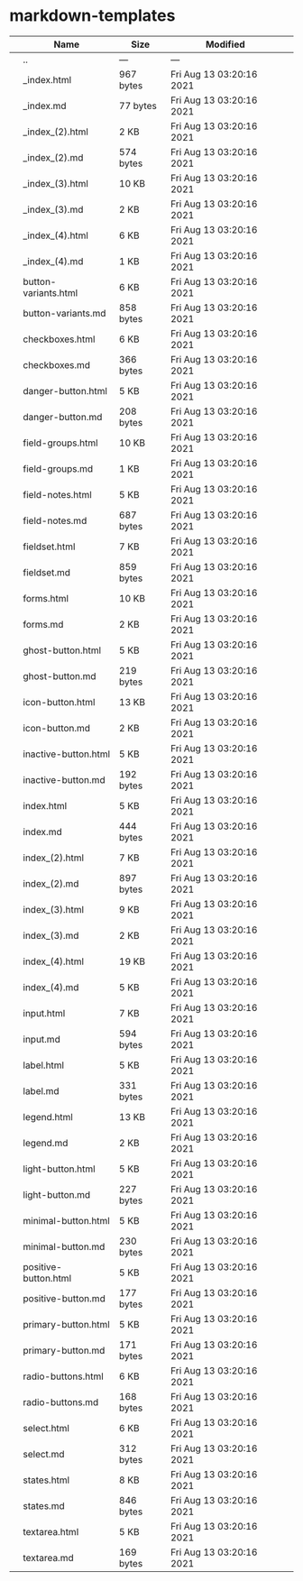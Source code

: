 markdown-templates
==================

<table><thead><tr class="header"><th></th><th>Name</th><th>Size</th><th>Modified</th><th></th></tr></thead><tbody><tr class="odd"><td></td><td><span class="goup">..</span></td><td>—</td><td>—</td><td></td></tr><tr class="even"><td></td><td><span class="name">_index.html</span></td><td>967 bytes</td><td>Fri Aug 13 03:20:16 2021</td><td></td></tr><tr class="odd"><td></td><td><span class="name">_index.md</span></td><td>77 bytes</td><td>Fri Aug 13 03:20:16 2021</td><td></td></tr><tr class="even"><td></td><td><span class="name">_index_(2).html</span></td><td>2 KB</td><td>Fri Aug 13 03:20:16 2021</td><td></td></tr><tr class="odd"><td></td><td><span class="name">_index_(2).md</span></td><td>574 bytes</td><td>Fri Aug 13 03:20:16 2021</td><td></td></tr><tr class="even"><td></td><td><span class="name">_index_(3).html</span></td><td>10 KB</td><td>Fri Aug 13 03:20:16 2021</td><td></td></tr><tr class="odd"><td></td><td><span class="name">_index_(3).md</span></td><td>2 KB</td><td>Fri Aug 13 03:20:16 2021</td><td></td></tr><tr class="even"><td></td><td><span class="name">_index_(4).html</span></td><td>6 KB</td><td>Fri Aug 13 03:20:16 2021</td><td></td></tr><tr class="odd"><td></td><td><span class="name">_index_(4).md</span></td><td>1 KB</td><td>Fri Aug 13 03:20:16 2021</td><td></td></tr><tr class="even"><td></td><td><span class="name">button-variants.html</span></td><td>6 KB</td><td>Fri Aug 13 03:20:16 2021</td><td></td></tr><tr class="odd"><td></td><td><span class="name">button-variants.md</span></td><td>858 bytes</td><td>Fri Aug 13 03:20:16 2021</td><td></td></tr><tr class="even"><td></td><td><span class="name">checkboxes.html</span></td><td>6 KB</td><td>Fri Aug 13 03:20:16 2021</td><td></td></tr><tr class="odd"><td></td><td><span class="name">checkboxes.md</span></td><td>366 bytes</td><td>Fri Aug 13 03:20:16 2021</td><td></td></tr><tr class="even"><td></td><td><span class="name">danger-button.html</span></td><td>5 KB</td><td>Fri Aug 13 03:20:16 2021</td><td></td></tr><tr class="odd"><td></td><td><span class="name">danger-button.md</span></td><td>208 bytes</td><td>Fri Aug 13 03:20:16 2021</td><td></td></tr><tr class="even"><td></td><td><span class="name">field-groups.html</span></td><td>10 KB</td><td>Fri Aug 13 03:20:16 2021</td><td></td></tr><tr class="odd"><td></td><td><span class="name">field-groups.md</span></td><td>1 KB</td><td>Fri Aug 13 03:20:16 2021</td><td></td></tr><tr class="even"><td></td><td><span class="name">field-notes.html</span></td><td>5 KB</td><td>Fri Aug 13 03:20:16 2021</td><td></td></tr><tr class="odd"><td></td><td><span class="name">field-notes.md</span></td><td>687 bytes</td><td>Fri Aug 13 03:20:16 2021</td><td></td></tr><tr class="even"><td></td><td><span class="name">fieldset.html</span></td><td>7 KB</td><td>Fri Aug 13 03:20:16 2021</td><td></td></tr><tr class="odd"><td></td><td><span class="name">fieldset.md</span></td><td>859 bytes</td><td>Fri Aug 13 03:20:16 2021</td><td></td></tr><tr class="even"><td></td><td><span class="name">forms.html</span></td><td>10 KB</td><td>Fri Aug 13 03:20:16 2021</td><td></td></tr><tr class="odd"><td></td><td><span class="name">forms.md</span></td><td>2 KB</td><td>Fri Aug 13 03:20:16 2021</td><td></td></tr><tr class="even"><td></td><td><span class="name">ghost-button.html</span></td><td>5 KB</td><td>Fri Aug 13 03:20:16 2021</td><td></td></tr><tr class="odd"><td></td><td><span class="name">ghost-button.md</span></td><td>219 bytes</td><td>Fri Aug 13 03:20:16 2021</td><td></td></tr><tr class="even"><td></td><td><span class="name">icon-button.html</span></td><td>13 KB</td><td>Fri Aug 13 03:20:16 2021</td><td></td></tr><tr class="odd"><td></td><td><span class="name">icon-button.md</span></td><td>2 KB</td><td>Fri Aug 13 03:20:16 2021</td><td></td></tr><tr class="even"><td></td><td><span class="name">inactive-button.html</span></td><td>5 KB</td><td>Fri Aug 13 03:20:16 2021</td><td></td></tr><tr class="odd"><td></td><td><span class="name">inactive-button.md</span></td><td>192 bytes</td><td>Fri Aug 13 03:20:16 2021</td><td></td></tr><tr class="even"><td></td><td><span class="name">index.html</span></td><td>5 KB</td><td>Fri Aug 13 03:20:16 2021</td><td></td></tr><tr class="odd"><td></td><td><span class="name">index.md</span></td><td>444 bytes</td><td>Fri Aug 13 03:20:16 2021</td><td></td></tr><tr class="even"><td></td><td><span class="name">index_(2).html</span></td><td>7 KB</td><td>Fri Aug 13 03:20:16 2021</td><td></td></tr><tr class="odd"><td></td><td><span class="name">index_(2).md</span></td><td>897 bytes</td><td>Fri Aug 13 03:20:16 2021</td><td></td></tr><tr class="even"><td></td><td><span class="name">index_(3).html</span></td><td>9 KB</td><td>Fri Aug 13 03:20:16 2021</td><td></td></tr><tr class="odd"><td></td><td><span class="name">index_(3).md</span></td><td>2 KB</td><td>Fri Aug 13 03:20:16 2021</td><td></td></tr><tr class="even"><td></td><td><span class="name">index_(4).html</span></td><td>19 KB</td><td>Fri Aug 13 03:20:16 2021</td><td></td></tr><tr class="odd"><td></td><td><span class="name">index_(4).md</span></td><td>5 KB</td><td>Fri Aug 13 03:20:16 2021</td><td></td></tr><tr class="even"><td></td><td><span class="name">input.html</span></td><td>7 KB</td><td>Fri Aug 13 03:20:16 2021</td><td></td></tr><tr class="odd"><td></td><td><span class="name">input.md</span></td><td>594 bytes</td><td>Fri Aug 13 03:20:16 2021</td><td></td></tr><tr class="even"><td></td><td><span class="name">label.html</span></td><td>5 KB</td><td>Fri Aug 13 03:20:16 2021</td><td></td></tr><tr class="odd"><td></td><td><span class="name">label.md</span></td><td>331 bytes</td><td>Fri Aug 13 03:20:16 2021</td><td></td></tr><tr class="even"><td></td><td><span class="name">legend.html</span></td><td>13 KB</td><td>Fri Aug 13 03:20:16 2021</td><td></td></tr><tr class="odd"><td></td><td><span class="name">legend.md</span></td><td>2 KB</td><td>Fri Aug 13 03:20:16 2021</td><td></td></tr><tr class="even"><td></td><td><span class="name">light-button.html</span></td><td>5 KB</td><td>Fri Aug 13 03:20:16 2021</td><td></td></tr><tr class="odd"><td></td><td><span class="name">light-button.md</span></td><td>227 bytes</td><td>Fri Aug 13 03:20:16 2021</td><td></td></tr><tr class="even"><td></td><td><span class="name">minimal-button.html</span></td><td>5 KB</td><td>Fri Aug 13 03:20:16 2021</td><td></td></tr><tr class="odd"><td></td><td><span class="name">minimal-button.md</span></td><td>230 bytes</td><td>Fri Aug 13 03:20:16 2021</td><td></td></tr><tr class="even"><td></td><td><span class="name">positive-button.html</span></td><td>5 KB</td><td>Fri Aug 13 03:20:16 2021</td><td></td></tr><tr class="odd"><td></td><td><span class="name">positive-button.md</span></td><td>177 bytes</td><td>Fri Aug 13 03:20:16 2021</td><td></td></tr><tr class="even"><td></td><td><span class="name">primary-button.html</span></td><td>5 KB</td><td>Fri Aug 13 03:20:16 2021</td><td></td></tr><tr class="odd"><td></td><td><span class="name">primary-button.md</span></td><td>171 bytes</td><td>Fri Aug 13 03:20:16 2021</td><td></td></tr><tr class="even"><td></td><td><span class="name">radio-buttons.html</span></td><td>6 KB</td><td>Fri Aug 13 03:20:16 2021</td><td></td></tr><tr class="odd"><td></td><td><span class="name">radio-buttons.md</span></td><td>168 bytes</td><td>Fri Aug 13 03:20:16 2021</td><td></td></tr><tr class="even"><td></td><td><span class="name">select.html</span></td><td>6 KB</td><td>Fri Aug 13 03:20:16 2021</td><td></td></tr><tr class="odd"><td></td><td><span class="name">select.md</span></td><td>312 bytes</td><td>Fri Aug 13 03:20:16 2021</td><td></td></tr><tr class="even"><td></td><td><span class="name">states.html</span></td><td>8 KB</td><td>Fri Aug 13 03:20:16 2021</td><td></td></tr><tr class="odd"><td></td><td><span class="name">states.md</span></td><td>846 bytes</td><td>Fri Aug 13 03:20:16 2021</td><td></td></tr><tr class="even"><td></td><td><span class="name">textarea.html</span></td><td>5 KB</td><td>Fri Aug 13 03:20:16 2021</td><td></td></tr><tr class="odd"><td></td><td><span class="name">textarea.md</span></td><td>169 bytes</td><td>Fri Aug 13 03:20:16 2021</td><td></td></tr></tbody></table>
